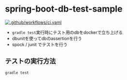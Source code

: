# spring-boot-db-test-sample
[![.github/workflows/ci.yaml](https://github.com/ningenMe/spring-boot-db-test-sample/actions/workflows/ci.yaml/badge.svg)](https://github.com/ningenMe/spring-boot-db-test-sample/actions/workflows/ci.yaml)

- `gradle test`実行時にテスト用のdbをdockerで立ち上げる
- dbunitを使ってdbのassertionを行う
- spock / junit でテストを行う


## テストの実行方法
```
gradle test
```